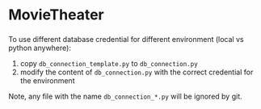 # MovieTheater
 
###
To use different database credential for different environment (local vs python anywhere):
1. copy `db_connection_template.py` to `db_connection.py`
2. modify the content of `db_connection.py` with the correct credential for the environment

Note, any file with the name `db_connection_*.py` will be ignored by git.